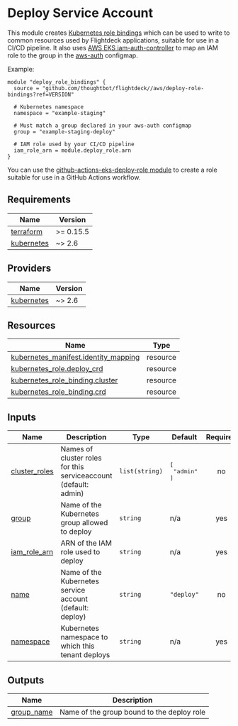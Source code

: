 # Deploy Service Account

This module creates [Kubernetes role bindings] which can be used to write to
common resources used by Flightdeck applications, suitable for use in a CI/CD
pipeline. It also uses [AWS EKS iam-auth-controller] to map an IAM role to the
group in the [aws-auth] configmap.

Example:

``` hcl
module "deploy_role_bindings" {
  source = "github.com/thoughtbot/flightdeck//aws/deploy-role-bindings?ref=VERSION"

  # Kubernetes namespace
  namespace = "example-staging"

  # Must match a group declared in your aws-auth configmap
  group = "example-staging-deploy"

  # IAM role used by your CI/CD pipeline
  iam_role_arn = module.deploy_role.arn
}
```

You can use the [github-actions-eks-deploy-role module] to create a role
suitable for use in a GitHub Actions workflow.

[Kubernetes role bindings]: https://kubernetes.io/docs/reference/access-authn-authz/rbac/
[AWS EKS iam-auth-controller]: https://github.com/rustrial/aws-eks-iam-auth-controller
[aws-auth]: https://docs.aws.amazon.com/eks/latest/userguide/add-user-role.html
[github-actions-eks-deploy-role module]: github.com/thoughtbot/terraform-eks-cicd//modules/github-actions-eks-deploy-role

<!-- BEGIN_TF_DOCS -->
## Requirements

| Name | Version |
|------|---------|
| <a name="requirement_terraform"></a> [terraform](#requirement\_terraform) | >= 0.15.5 |
| <a name="requirement_kubernetes"></a> [kubernetes](#requirement\_kubernetes) | ~> 2.6 |

## Providers

| Name | Version |
|------|---------|
| <a name="provider_kubernetes"></a> [kubernetes](#provider\_kubernetes) | ~> 2.6 |

## Resources

| Name | Type |
|------|------|
| [kubernetes_manifest.identity_mapping](https://registry.terraform.io/providers/hashicorp/kubernetes/latest/docs/resources/manifest) | resource |
| [kubernetes_role.deploy_crd](https://registry.terraform.io/providers/hashicorp/kubernetes/latest/docs/resources/role) | resource |
| [kubernetes_role_binding.cluster](https://registry.terraform.io/providers/hashicorp/kubernetes/latest/docs/resources/role_binding) | resource |
| [kubernetes_role_binding.crd](https://registry.terraform.io/providers/hashicorp/kubernetes/latest/docs/resources/role_binding) | resource |

## Inputs

| Name | Description | Type | Default | Required |
|------|-------------|------|---------|:--------:|
| <a name="input_cluster_roles"></a> [cluster\_roles](#input\_cluster\_roles) | Names of cluster roles for this serviceaccount (default: admin) | `list(string)` | <pre>[<br>  "admin"<br>]</pre> | no |
| <a name="input_group"></a> [group](#input\_group) | Name of the Kubernetes group allowed to deploy | `string` | n/a | yes |
| <a name="input_iam_role_arn"></a> [iam\_role\_arn](#input\_iam\_role\_arn) | ARN of the IAM role used to deploy | `string` | n/a | yes |
| <a name="input_name"></a> [name](#input\_name) | Name of the Kubernetes service account (default: deploy) | `string` | `"deploy"` | no |
| <a name="input_namespace"></a> [namespace](#input\_namespace) | Kubernetes namespace to which this tenant deploys | `string` | n/a | yes |

## Outputs

| Name | Description |
|------|-------------|
| <a name="output_group_name"></a> [group\_name](#output\_group\_name) | Name of the group bound to the deploy role |
<!-- END_TF_DOCS -->
